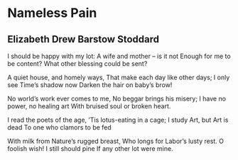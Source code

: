 # Nameless Pain
## Elizabeth Drew Barstow Stoddard
I should be happy with my lot:
A wife and mother – is it not
Enough for me to be content?
What other blessing could be sent?

A quiet house, and homely ways,
That make each day like other days;
I only see Time’s shadow now
Darken the hair on baby’s brow!

No world’s work ever comes to me,
No beggar brings his misery;
I have no power, no healing art
With bruised soul or broken heart.

I read the poets of the age,
’Tis lotus-eating in a cage;
I study Art, but Art is dead
To one who clamors to be fed

With milk from Nature’s rugged breast,
Who longs for Labor’s lusty rest.
O foolish wish! I still should pine
If any other lot were mine.
